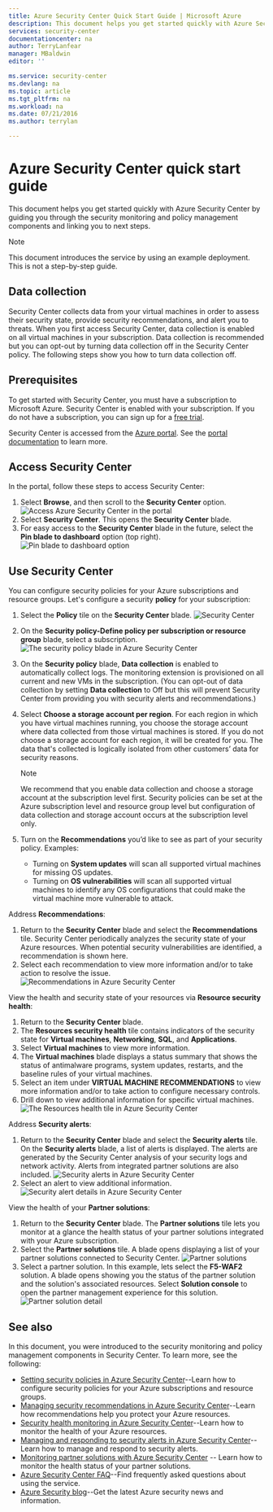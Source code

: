 ```yaml
---
title: Azure Security Center Quick Start Guide | Microsoft Azure
description: This document helps you get started quickly with Azure Security Center by guiding you through the security monitoring and policy management components and linking you to next steps.
services: security-center
documentationcenter: na
author: TerryLanfear
manager: MBaldwin
editor: ''

ms.service: security-center
ms.devlang: na
ms.topic: article
ms.tgt_pltfrm: na
ms.workload: na
ms.date: 07/21/2016
ms.author: terrylan

---
```

# Azure Security Center quick start guide
This document helps you get started quickly with Azure Security Center by guiding you through the security monitoring and policy management components and linking you to next steps.

> [!NOTE]
> This document introduces the service by using an example deployment. This is not a step-by-step guide.
> 
> 

## Data collection
Security Center collects data from your virtual machines in order to assess their security state, provide security recommendations, and alert you to threats. When you first access Security Center, data collection is enabled on all virtual machines in your subscription. Data collection is recommended but you can opt-out by turning data collection off in the Security Center policy. The following steps show you how to turn data collection off.

## Prerequisites
To get started with Security Center, you must have a subscription to Microsoft Azure. Security Center is enabled with your subscription. If you do not have a subscription, you can sign up for a [free trial](https://azure.microsoft.com/pricing/free-trial/).

Security Center is accessed from the [Azure portal](https://azure.microsoft.com/features/azure-portal/). See the [portal documentation](https://azure.microsoft.com/documentation/services/azure-portal/) to learn more.

## Access Security Center
In the portal, follow these steps to access Security Center:

1. Select **Browse**, and then scroll to the **Security Center** option.
   ![Access Azure Security Center in the portal](./media/security-center-get-started/security-tile.png)
2. Select **Security Center**. This opens the **Security Center** blade.
3. For easy access to the **Security Center** blade in the future, select the **Pin blade to dashboard** option (top right).
   ![Pin blade to dashboard option](./media/security-center-get-started/pin-blade.png)

## Use Security Center
You can configure security policies for your Azure subscriptions and resource groups. Let's configure a security **policy** for your subscription:

1. Select the **Policy** tile on the **Security Center** blade.
   ![Security Center](./media/security-center-get-started/security-center.png)
2. On the **Security policy-Define policy per subscription or resource group** blade, select a subscription.
   ![The security policy blade in Azure Security Center](./media/security-center-get-started/security-policy.png)
3. On the **Security policy** blade, **Data collection** is enabled to automatically collect logs. The monitoring extension is provisioned on all current and new VMs in the subscription. (You can opt-out of data collection by setting **Data collection** to Off but this will prevent Security Center from providing you with security alerts and recommendations.)
4. Select **Choose a storage account per region**. For each region in which you have virtual machines running, you choose the storage account where data collected from those virtual machines is stored. If you do not choose a storage account for each region, it will be created for you. The data that's collected is logically isolated from other customers’ data for security reasons.
   
   > [!NOTE]
   > We recommend that you enable data collection and choose a storage account at the subscription level first.  Security policies can be set at the Azure subscription level and resource group level but configuration of data collection and storage account occurs at the subscription level only.
   > 
5. Turn on the **Recommendations** you’d like to see as part of your security policy. Examples:
   
   * Turning on **System updates** will scan all supported virtual machines for missing OS updates.
   * Turning on **OS vulnerabilities** will scan all supported virtual machines to identify any OS configurations that could make the virtual machine more vulnerable to attack.

Address **Recommendations**:

1. Return to the **Security Center** blade and select the **Recommendations** tile. Security Center periodically analyzes the security state of your Azure resources. When potential security vulnerabilities are identified, a recommendation is shown here.
2. Select each recommendation to view more information and/or to take action to resolve the issue.
   ![Recommendations in Azure Security Center](./media/security-center-get-started/recommendations.png)

View the health and security state of your resources via **Resource security health**:

1. Return to the **Security Center** blade.
2. The **Resources security health** tile contains indicators of the security state for **Virtual machines**, **Networking**, **SQL**, and **Applications**.
3. Select **Virtual machines** to view more information.
4. The **Virtual machines** blade displays a status summary that shows the status of antimalware programs, system updates, restarts, and the baseline rules of your virtual machines.
5. Select an item under **VIRTUAL MACHINE RECOMMENDATIONS** to view more information and/or to take action to configure necessary controls.
6. Drill down to view additional information for specific virtual machines.
   ![The Resources health tile in Azure Security Center](./media/security-center-get-started/resources-health.png)

Address **Security alerts**:

1. Return to the **Security Center** blade and select the **Security alerts** tile. On the **Security alerts** blade, a list of alerts is displayed. The alerts are generated by the Security Center analysis of your security logs and network activity. Alerts from integrated partner solutions are also included.
   ![Security alerts in Azure Security Center](./media/security-center-get-started/security-alert.png)
2. Select an alert to view additional information.
   ![Security alert details in Azure Security Center](./media/security-center-get-started/security-alert-detail.png)

View the health of your **Partner solutions**:

1. Return to the **Security Center** blade. The **Partner solutions** tile lets you monitor at a glance the health status of your partner solutions integrated with your Azure subscription.
2. Select the **Partner solutions** tile. A blade opens displaying a list of your partner solutions connected to Security Center.
   ![Partner solutions](./media/security-center-get-started/partner-solutions.png)
3. Select a partner solution. In this example, lets select the **F5-WAF2** solution.  A blade opens showing you the status of the partner solution and the solution's associated resources. Select **Solution console** to open the partner management experience for this solution.
   ![Partner solution detail](./media/security-center-get-started/partner-solutions-detail.png)

## See also
In this document, you were introduced to the security monitoring and policy management components in Security Center. To learn more, see the following:

* [Setting security policies in Azure Security Center](security-center-policies.md)--Learn how to configure security policies for your Azure subscriptions and resource groups.
* [Managing security recommendations in Azure Security Center](security-center-recommendations.md)--Learn how recommendations help you protect your Azure resources.
* [Security health monitoring in Azure Security Center](security-center-monitoring.md)--Learn how to monitor the health of your Azure resources.
* [Managing and responding to security alerts in Azure Security Center](security-center-managing-and-responding-alerts.md)--Learn how to manage and respond to security alerts.
* [Monitoring partner solutions with Azure Security Center](security-center-partner-solutions.md) -- Learn how to monitor the health status of your partner solutions.
* [Azure Security Center FAQ](security-center-faq.md)--Find frequently asked questions about using the service.
* [Azure Security blog](http://blogs.msdn.com/b/azuresecurity/)--Get the latest Azure security news and information.

<!--Image references-->
[1]: ./media/security-center-get-started/security-tile.png
[2]: ./media/security-center-get-started/pin-blade.png
[3]: ./media/security-center-get-started/security-center.png
[4]: ./media/security-center-get-started/security-policy.png
[5]: ./media/security-center-get-started/recommendations.png
[6]: ./media/security-center-get-started/resources-health.png
[7]: ./media/security-center-get-started/security-alert.png
[8]: ./media/security-center-get-started/security-alert-detail.png
[9]: ./media/security-center-get-started/partner-solutions.png
[10]: ./media/security-center-get-started/partner-solutions-detail.png
